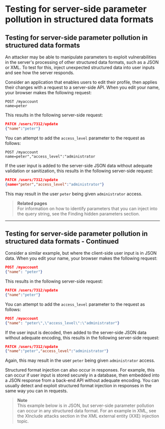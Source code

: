 # Testing for server-side parameter pollution in structured data formats

## Testing for server-side parameter pollution in structured data formats

An attacker may be able to manipulate parameters to exploit vulnerabilities in the server's processing of other structured data formats, such as a JSON or XML. To test for this, inject unexpected structured data into user inputs and see how the server responds.

Consider an application that enables users to edit their profile, then applies their changes with a request to a server-side API. When you edit your name, your browser makes the following request:

```text
POST /myaccount
name=peter
```

This results in the following server-side request:

```json
PATCH /users/7312/update
{"name":"peter"}
```

You can attempt to add the `access_level` parameter to the request as follows:

```text
POST /myaccount
name=peter","access_level":"administrator
```

If the user input is added to the server-side JSON data without adequate validation or sanitization, this results in the following server-side request:

```json
PATCH /users/7312/update
{name="peter","access_level":"administrator"}
```

This may result in the user `peter` being given `administrator` access.

> **Related pages**  
> For information on how to identify parameters that you can inject into the query string, see the Finding hidden parameters section.

---

## Testing for server-side parameter pollution in structured data formats - Continued

Consider a similar example, but where the client-side user input is in JSON data. When you edit your name, your browser makes the following request:

```json
POST /myaccount
{"name": "peter"}
```

This results in the following server-side request:

```json
PATCH /users/7312/update
{"name":"peter"}
```

You can attempt to add the `access_level` parameter to the request as follows:

```json
POST /myaccount
{"name": "peter\",\"access_level\":\"administrator"}
```

If the user input is decoded, then added to the server-side JSON data without adequate encoding, this results in the following server-side request:

```json
PATCH /users/7312/update
{"name":"peter","access_level":"administrator"}
```

Again, this may result in the user `peter` being given `administrator` access.

Structured format injection can also occur in responses. For example, this can occur if user input is stored securely in a database, then embedded into a JSON response from a back-end API without adequate encoding. You can usually detect and exploit structured format injection in responses in the same way you can in requests.

> **Note**  
> This example below is in JSON, but server-side parameter pollution can occur in any structured data format. For an example in XML, see the XInclude attacks section in the XML external entity (XXE) injection topic.
